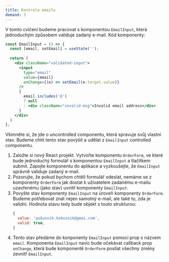 ```yaml
---
title: Kontrola emailu
demand: 3
---
```


V tomto cvičení budeme pracovat s komponentou `EmailInput`, která jednoduchým způsobem validuje zadaný e-mail. Kód komponenty:

```jsx
const EmailInput = () => {
  const [email, setEmail] = useState('');
  
  return (
    <div className="validated-input">
      <input 
        type="email"
        value={email}
        onChange={(e) => setEmail(e.target.value)}
      />
      { 
        email.includes('@') 
        ? null 
        : <div className="invalid-msg">Invalid email address</div>
      }
    </div>
  )
};
```

Všimněte si, že jde o uncontrolled componentu, která spravuje svůj vlastní stav. Budeme chtít tento stav povýšit a udělat z `EmailInput` controlled componentu.

1. Založte si nový React projekt. Vytvořte komponentu `OrderForm`, ve které bude jednoduchý formulář s komponentou `EmailInput` a tlačítkem submit. Zapojte komponentu do aplikace a vyzkoušejte, že `EmailInput` správně validuje zadaný e-mail.
1. Pozorujte, že pokud bychom chtěli formulář odeslat, nemáme se z komponenty `OrderForm` jak dostat k uživatelem zadanému e-mailu uzavřenému (jako stav) uvnitř komponenty `EmailInput`.
1. Povyšte stav komponenty `EmailInput` na úroveň komponenty `OrderForm`. Budeme potřebovat znát nejen samotný e-mail, ale také to, zda je validní. Hodnota stavu tedy bude objekt s touto strukturou:
   ```js
   {
     value: 'pokusnik.kokosnik@gmai.com',
     valid: true,
   }
   ```
1. Tento stav předáme do konponenty `EmailInput` pomocí prop s názvem `email`. Komponenta `EmailInput` navíc bude očekávat callback prop `onChange`, která bude komponentě `OrderForm` posílat všechny změny zevnitř `EmailInput`.
